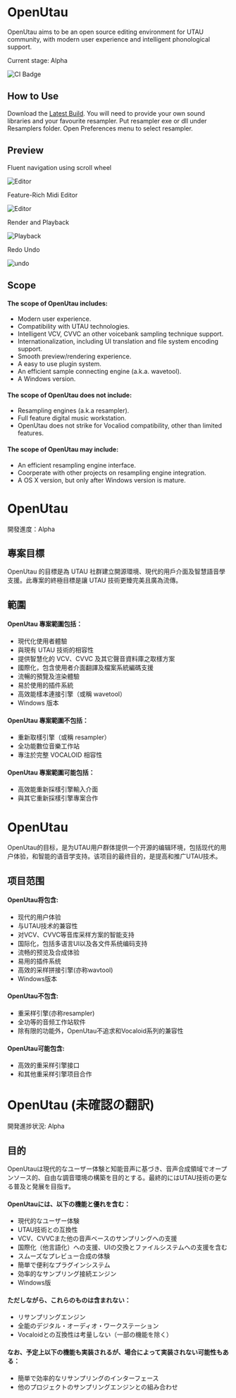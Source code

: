 
# OpenUtau

OpenUtau aims to be an open source editing environment for UTAU community, with modern user experience and intelligent phonological support.

Current stage: Alpha

<img src="https://ci.appveyor.com/api/projects/status/github/stakira/OpenUtau?svg=true" alt="CI Badge"/>

## How to Use

Download the <a href="https://github.com/VorgunTheBeta/OpenUtau/releases/" target="_blank">Latest Build</a>.
You will need to provide your own sound libraries and your favourite resampler.
Put resampler exe or dll under Resamplers folder. Open Preferences menu to select resampler.

## Preview

Fluent navigation using scroll wheel

![Editor](Misc/GIFs/editor.gif)

Feature-Rich Midi Editor

![Editor](Misc/GIFs/editor2.gif)

Render and Playback

![Playback](Misc/GIFs/playback.gif)

Redo Undo

![undo](Misc/GIFs/undo.gif)

## Scope
#### The scope of OpenUtau includes:
- Modern user experience.
- Compatibility with UTAU technologies.
- Intelligent VCV, CVVC an other voicebank sampling technique support.
- Internationalization, including UI translation and file system encoding support.
- Smooth preview/rendering experience.
- A easy to use plugin system.
- An efficient sample connecting engine (a.k.a. wavetool).
- A Windows version.

#### The scope of OpenUtau does not include:
- Resampling engines (a.k.a resampler).
- Full feature digital music workstation.
- OpenUtau does not strike for Vocaliod compatibility, other than limited features.

#### The scope of OpenUtau may include:
- An efficient resampling engine interface.
- Coorperate with other projects on resampling engine integration.
- A OS X version, but only after Windows version is mature.

# OpenUtau
開發進度：Alpha

## 專案目標
OpenUtau 的目標是為 UTAU 社群建立開源環境、現代的用戶介面及智慧語音學支援。此專案的終極目標是讓 UTAU 技術更臻完美且廣為流傳。

## 範圍
#### OpenUtau 專案範圍包括：
- 現代化使用者體驗
- 與現有 UTAU 技術的相容性
- 提供智慧化的 VCV、CVVC 及其它聲音資料庫之取樣方案
- 國際化，包含使用者介面翻譯及檔案系統編碼支援
- 流暢的預覽及渲染體驗
- 易於使用的插件系統
- 高效能樣本連接引擎（或稱 wavetool）
- Windows 版本

#### OpenUtau 專案範圍不包括：
- 重新取樣引擎（或稱 resampler）
- 全功能數位音樂工作站
- 專注於完整 VOCALOID 相容性

#### OpenUtau 專案範圍可能包括：
- 高效能重新採樣引擎輸入介面
- 與其它重新採樣引擎專案合作

# OpenUtau
OpenUtau的目标，是为UTAU用户群体提供一个开源的编辑环境，包括现代的用户体验，和智能的语音学支持。该项目的最终目的，是提高和推广UTAU技术。

## 项目范围
#### OpenUtau将包含:
- 现代的用户体验
- 与UTAU技术的兼容性
- 对VCV、CVVC等音库采样方案的智能支持
- 国际化，包括多语言UI以及各文件系统编码支持
- 流畅的预览及合成体验
- 易用的插件系统
- 高效的采样拼接引擎(亦称wavtool)
- Windows版本

#### OpenUtau不包含:
- 重采样引擎(亦称resampler)
- 全功等的音频工作站软件
- 除有限的功能外，OpenUtau不追求和Vocaloid系列的兼容性

#### OpenUtau可能包含:
- 高效的重采样引擎接口
- 和其他重采样引擎项目合作


# OpenUtau (未確認の翻訳)
開発進捗状況: Alpha

## 目的
OpenUtauは現代的なユーザー体験と知能音声に基づき、音声合成領域でオープンソース的、自由な調音環境の構築を目的とする。最終的にはUTAU技術の更なる普及と発展を目指す。

#### OpenUtauには、以下の機能と優れを含む：
- 現代的なユーザー体験
- UTAU技術との互換性
- VCV、CVVCまた他の音声ベースのサンプリングへの支援
- 国際化（他言語化）への支援、UIの交換とファイルシステムへの支援を含む
- スムーズなプレビュー合成の体験
- 簡単で便利なプラグインシステム
- 効率的なサンプリング接続エンジン
- Windows版

#### ただしながら、これらのものは含まれない：
- リサンプリングエンジン
- 全能のデジタル・オーディオ・ワークステーション
- Vocaloidとの互換性は考量しない（一部の機能を除く）

#### なお、予定上以下の機能も実装されるが、場合によって実装されない可能性もある：
- 簡単で効率的なリサンプリングのインターフェース
- 他のプロジェクトのサンプリングエンジンとの組み合わせ
